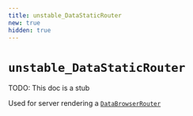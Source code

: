 ```yaml
---
title: unstable_DataStaticRouter
new: true
hidden: true
---
```


# `unstable_DataStaticRouter`

<docs-info>TODO: This doc is a stub</docs-info>

Used for server rendering a [`DataBrowserRouter`][databrowserrouter]

[databrowserrouter]: ./data-browser-router
